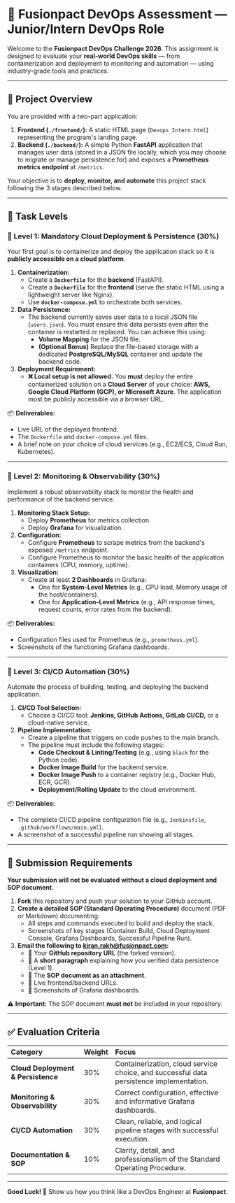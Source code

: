 # 🚀 Fusionpact DevOps Assessment — Junior/Intern DevOps Role

Welcome to the **Fusionpact DevOps Challenge 2026**.
This assignment is designed to evaluate your **real-world DevOps skills** — from containerization and deployment to monitoring and automation — using industry-grade tools and practices.

---

## 📄 Project Overview

You are provided with a two-part application:
1.  **Frontend (`./frontend/`):** A static HTML page (`Devops_Intern.html`) representing the program's landing page.
2.  **Backend (`./backend/`):** A simple Python **FastAPI** application that manages user data (stored in a JSON file locally, which you may choose to migrate or manage persistence for) and exposes a **Prometheus metrics endpoint** at `/metrics`.

Your objective is to **deploy, monitor, and automate** this project stack following the 3 stages described below.

---

## 🧪 Task Levels

### 🥇 Level 1: Mandatory Cloud Deployment & Persistence (30%)

Your first goal is to containerize and deploy the application stack so it is **publicly accessible on a cloud platform**.

1.  **Containerization:**
    * Create a **`Dockerfile`** for the **backend** (FastAPI).
    * Create a **`Dockerfile`** for the **frontend** (serve the static HTML using a lightweight server like Nginx).
    * Use **`docker-compose.yml`** to orchestrate both services.
2.  **Data Persistence:**
    * The backend currently saves user data to a local JSON file (`users.json`). You must ensure this data persists even after the container is restarted or replaced. You can achieve this using:
        * **Volume Mapping** for the JSON file.
        * **(Optional Bonus)** Replace the file-based storage with a dedicated **PostgreSQL/MySQL** container and update the backend code.
3.  **Deployment Requirement:**
    * **❌ Local setup is not allowed.** You **must** deploy the entire containerized solution on a **Cloud Server** of your choice: **AWS, Google Cloud Platform (GCP), or Microsoft Azure**. The application must be publicly accessible via a browser URL.

📦 **Deliverables:**
* Live URL of the deployed frontend.
* The `Dockerfile` and `docker-compose.yml` files.
* A brief note on your choice of cloud services (e.g., EC2/ECS, Cloud Run, Kubernetes).

---

### 🥈 Level 2: Monitoring & Observability (30%)

Implement a robust observability stack to monitor the health and performance of the backend service.

1.  **Monitoring Stack Setup:**
    * Deploy **Prometheus** for metrics collection.
    * Deploy **Grafana** for visualization.
2.  **Configuration:**
    * Configure **Prometheus** to scrape metrics from the backend's exposed `/metrics` endpoint.
    * Configure Prometheus to monitor the basic health of the application containers (CPU, memory, uptime).
3.  **Visualization:**
    * Create at least **2 Dashboards** in Grafana:
        * One for **System-Level Metrics** (e.g., CPU load, Memory usage of the host/containers).
        * One for **Application-Level Metrics** (e.g., API response times, request counts, error rates from the backend).

📦 **Deliverables:**
* Configuration files used for Prometheus (e.g., `prometheus.yml`).
* Screenshots of the functioning Grafana dashboards.

---

### 🥉 Level 3: CI/CD Automation (30%)

Automate the process of building, testing, and deploying the backend application.

1.  **CI/CD Tool Selection:**
    * Choose a CI/CD tool: **Jenkins, GitHub Actions, GitLab CI/CD,** or a cloud-native service.
2.  **Pipeline Implementation:**
    * Create a pipeline that triggers on code pushes to the main branch.
    * The pipeline must include the following stages:
        * **Code Checkout & Linting/Testing** (e.g., using `black` for the Python code).
        * **Docker Image Build** for the backend service.
        * **Docker Image Push** to a container registry (e.g., Docker Hub, ECR, GCR).
        * **Deployment/Rolling Update** to the cloud environment.

📦 **Deliverables:**
* The complete CI/CD pipeline configuration file (e.g., `Jenkinsfile`, `.github/workflows/main.yml`).
* A screenshot of a successful pipeline run showing all stages.

---

## 📑 Submission Requirements

**Your submission will not be evaluated without a cloud deployment and SOP document.**

1.  **Fork** this repository and push your solution to your GitHub account.
2.  **Create a detailed SOP (Standard Operating Procedure)** document (PDF or Markdown) documenting:
    * All steps and commands executed to build and deploy the stack.
    * Screenshots of key stages (Container Build, Cloud Deployment Console, Grafana Dashboards, Successful Pipeline Run).
3.  **Email the following to kiran.rakh@fusionpact.com:**
    * 📎 Your **GitHub repository URL** (the forked version).
    * 📎 A **short paragraph** explaining how you verified data persistence (Level 1).
    * 📎 The **SOP document as an attachment**.
    * 📎 Live frontend/backend URLs.
    * 📎 Screenshots of Grafana dashboards.

⚠️ **Important:** The SOP document **must not** be included in your repository.

---

## ✅ Evaluation Criteria

| Category | Weight | Focus |
| :--- | :--- | :--- |
| **Cloud Deployment & Persistence** | 30% | Containerization, cloud service choice, and successful data persistence implementation. |
| **Monitoring & Observability** | 30% | Correct configuration, effective and informative Grafana dashboards. |
| **CI/CD Automation** | 30% | Clean, reliable, and logical pipeline stages with successful execution. |
| **Documentation & SOP** | 10% | Clarity, detail, and professionalism of the Standard Operating Procedure. |

---

**Good Luck! 🚀**
Show us how you think like a DevOps Engineer at **Fusionpact**.
